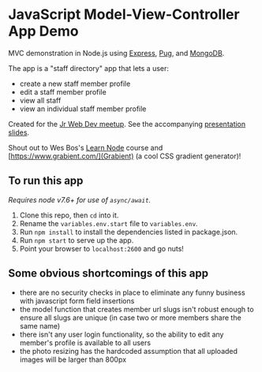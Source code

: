 # JavaScript Model-View-Controller App Demo

MVC demonstration in Node.js using [Express](http://expressjs.com), [Pug](https://pugjs.org), and [MongoDB](https://www.mongodb.com/).

The app is a "staff directory" app that lets a user:
- create a new staff member profile
- edit a staff member profile
- view all staff
- view an individual staff member profile

Created for the [Jr Web Dev meetup](https://www.meetup.com/jrWebDev/). See the accompanying [presentation slides](http://zelip.me/talks/node-mvc/).

Shout out to Wes Bos's [Learn Node](https://learnnode.com) course and [https://www.grabient.com/](Grabient) (a cool CSS gradient generator)!

## To run this app
*Requires node v7.6+ for use of `async/await`.*
1. Clone this repo, then `cd` into it.
2. Rename the `variables.env.start` file to `variables.env`.
3. Run `npm install` to install the dependencies listed in package.json.
4. Run `npm start` to serve up the app.
5. Point your browser to `localhost:2600` and go nuts!

## Some obvious shortcomings of this app
- there are no security checks in place to eliminate any funny business with javascript form field insertions
- the model function that creates member url slugs isn't robust enough to ensure all slugs are unique (in case two or more members share the same name)
- there isn't any user login functionality, so the ability to edit any member's profile is available to all users
- the photo resizing has the hardcoded assumption that all uploaded images will be larger than 800px
